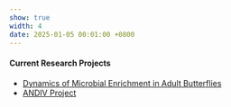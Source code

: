 ```yaml
---
show: true
width: 4
date: 2025-01-05 00:01:00 +0800
---
```


<div class="p-4" style="text-align: justify;">
    <h4>Current Research Projects</h4>
           <p>
       <ul>
  <li><a href="#Pieris">Dynamics of Microbial Enrichment in Adult Butterflies</a></li>
  <li><a href="#ANDIV">ANDIV Project</a></li>
  </ul> 
     </p>
    </div>
